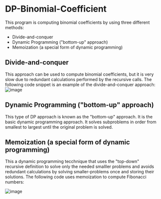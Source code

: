 # DP-Binomial-Coefficient
This program is computing binomial coefficients by using three different methods:
- Divide-and-conquer
-  Dynamic Programming ("bottom-up" approach)
-  Memoization (a special form of dynamic programming)

## Divide-and-conquer
This approach can be used to compute binomial coefficients, but it is very slow due to redundant calculations performed by the recursive calls.
The following code snippet is an example of the divide-and-conquer approach:
![image](https://user-images.githubusercontent.com/74651145/155374719-098b820e-7f7b-4ad4-9b79-fae50d6a2807.png)

## Dynamic Programming ("bottom-up" approach)
  This type of DP approach is known as the "bottom-up" approach. It is the basic dynamic programming approach. It solves subproblems in order from smallest to largest until the original problem is solved.
  
## Memoization (a special form of dynamic programming)
  This a dynamic programming tecchnique that uses the "top-down" recursive definition to solve only the needed smalller problems and avoids redundant calculations by solving smaller-problems once and storing their solutions.
  The following code uses memoization to compute Fibonacci numbers:
  
  ![image](https://user-images.githubusercontent.com/74651145/155374487-56973ef7-b078-4cd0-961e-51d3e0ec6883.png)
